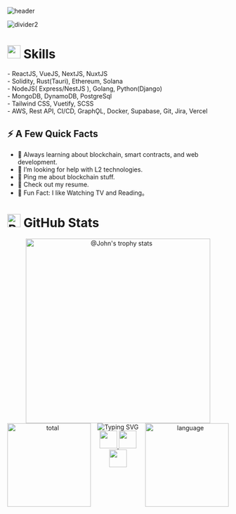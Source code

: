 ![header](https://capsule-render.vercel.app/api?type=waving&color=auto&height=200&section=header&text=Hello,%20I'm%20James%20Kano!%20👋&fontSize=60&animation=fadeIn&fontAlignY=50)


![divider2](https://github.com/kentaurse/kentaurse/blob/main/assests/images/divider2.png)

<h1>
  <img src="https://github.com/kentaurse/kentaurse/blob/main/assests/images/code.gif" width ="30"> Skills
</h1>
- ReactJS, VueJS, NextJS, NuxtJS </br>
- Solidity, Rust(Tauri), Ethereum, Solana</br>
- NodeJS( Express/NestJS ), Golang, Python(Django)</br>
- MongoDB, DynamoDB, PostgreSql</br>
- Tailwind CSS, Vuetify, SCSS</br>
- AWS, Rest API, CI/CD, GraphǪL, Docker, Supabase, Git, Jira, Vercel</br>


## ⚡️ A Few Quick Facts

- 🧐 Always learning about blockchain, smart contracts, and web development.
- 🤔 I’m looking for help with L2 technologies.
- 💬 Ping me about blockchain stuff.
- 📙 Check out my resume.
- 🎉 Fun Fact: I like Watching TV and Reading。


<h1>
  <img src="https://raw.githubusercontent.com/Tarikul-Islam-Anik/Animated-Fluent-Emojis/master/Emojis/Smilies/Robot.png" alt="Robot" width="30" /> GitHub Stats
</h1>

<div align='center'>
<img src="https://github-profile-trophy.vercel.app/?username=kindlyman343423&theme=onestar&no-frame=true&column=4&row=2"  height='420' alt="@John's trophy stats"/>
<!-- <div align='center'> -->
<img align='left' height='190' alt='total' src="https://github-readme-stats.vercel.app/api?username=kindlyman343423&show_icons=true&theme=gotham" />
  
<img align='right' height='190' alt='language' src="https://github-readme-stats.vercel.app/api/top-langs/?username=kindlyman343423&layout=compact&theme=gotham" />
<!-- </div> -->
<!-- <img src="https://github-readme-activity-graph.vercel.app/graph?username=kindlyman343423&theme=react-dark&hide_border=true&hide_title=false&area=true&custom_title=Total%20contribution%20graph%20in%20all%20repo" height='295' alt="activity graph"> -->
</div>


<div align='center'>
<img src="https://readme-typing-svg.demolab.com?font=Fira+Code&size=22&pause=1000&color=F78518&multiline=true&random=false&width=650&height=100&lines=Don't+forget+to+star+the+repositories+you+like;and+follow+me+for+more+updates." alt="Typing SVG" />
</div>

<div align='center'>
  <a href='https://visitcount.itsvg.in' >
    <img src='https://visitcount.itsvg.in/api?id=kindlyman343423&icon=5&color=6' height='40' />
  </a>
  <a href='https://github.com/kindlyman343423' >
    <img src='https://img.shields.io/github/followers/kindlyman343423.svg?style=flat&logo=castro&label=Follow' height='40' />
  </a>
  <a href='https://github.com/kindlyman343423?tab=repositories' >
    <img src='https://img.shields.io/github/stars/kindlyman343423.svg?style=flat&logo=starship&logoColor=yellow&label=Star' height='40' />
  </a>
</div>






